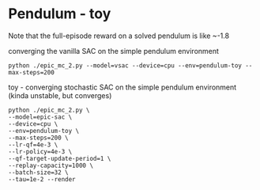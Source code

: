 # Pendulum - toy
Note that the full-episode reward on a solved pendulum is like ~-1.8

converging the vanilla SAC on the simple pendulum environment

```shell
python ./epic_mc_2.py --model=vsac --device=cpu --env=pendulum-toy --max-steps=200
```

toy - converging stochastic SAC on the simple pendulum environment
(kinda unstable, but converges)

```shell
python ./epic_mc_2.py \
--model=epic-sac \
--device=cpu \
--env=pendulum-toy \
--max-steps=200 \
--lr-qf=4e-3 \
--lr-policy=4e-3 \
--qf-target-update-period=1 \
--replay-capacity=1000 \
--batch-size=32 \
--tau=1e-2 --render
```